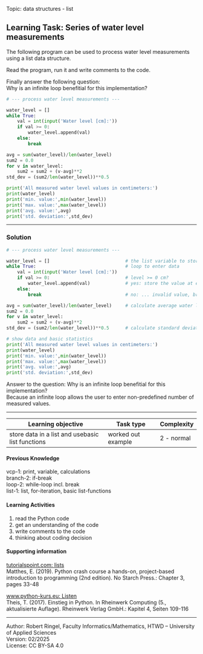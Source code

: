 Topic: data structures - list

## Learning Task: Series of water level measurements

The following program can be used to process water level measurements using a list data structure.

Read the program, run it and write comments to the code.  

Finally answer the following question:  
Why is an infinite loop benefitial for this implementation?

``` python
# --- process water level measurements ---

water_level = []                            
while True:                                 
	val = int(input('Water level [cm]:'))
	if val >= 0:                            
		water_level.append(val)             
	else:
		break                               

avg = sum(water_level)/len(water_level)     
sum2 = 0.0
for v in water_level:
	sum2 = sum2 + (v-avg)**2
std_dev = (sum2/len(water_level))**0.5      

print('All measured water level values in centimeters:')
print(water_level)
print('min. value:',min(water_level))
print('max. value:',max(water_level))
print('avg. value:',avg)
print('std. deviation:',std_dev)
```

---------------------------------------

### Solution

``` python
# --- process water level measurements ---

water_level = []                            # the list variable to store the values
while True:                                 # loop to enter data
	val = int(input('Water level [cm]:'))
	if val >= 0:                            # level >= 0 cm?
		water_level.append(val)             # yes: store the value at end of list
	else:
		break                               # no: ... invalid value, break loop

avg = sum(water_level)/len(water_level)     # calculate average water level
sum2 = 0.0
for v in water_level:
	sum2 = sum2 + (v-avg)**2
std_dev = (sum2/len(water_level))**0.5      # calculate standard deviation

# show data and basic statistics
print('All measured water level values in centimeters:')
print(water_level)
print('min. value:',min(water_level))
print('max. value:',max(water_level))
print('avg. value:',avg)
print('std. deviation:',std_dev)
```

Answer to the question: Why is an infinite loop benefitial for this implementation?  
Because an infinite loop allows the user to enter non-predefined number of measured values.  

---------------------------------------

| **Learning objective**                         | **Task type**   | **Complexity** |
| ---------------------------------------------- | --------------- | -------------- |
| store data in a list and usebasic list functions | worked out example | 2 - normal     |  

#### Previous Knowledge

vcp-1: print, variable, calculations  
branch-2: if-break  
loop-2: while-loop incl. break  
list-1: list, for-iteration, basic list-functions  
  
#### Learning Activities

1) read the Python code
2) get an understanding of the code
3) write comments to the code
4) thinking about coding decision

#### Supporting information

[tutorialspoint.com: lists](https://www.tutorialspoint.com/python/python_lists.htm)  
Matthes, E. (2019). Python crash course a hands-on, project-based introduction to programming (2nd edition). No Starch Press.: Chapter 3, pages 33-48  

[www.python-kurs.eu: Listen](https://www.python-kurs.eu/python3_listen.php)  
Theis, T. (2017). Einstieg in Python. In Rheinwerk Computing (5., aktualisierte Auflage). Rheinwerk Verlag GmbH.: Kapitel 4, Seiten 109-116

---------------------------------------

Author: Robert Ringel, Faculty Informatics/Mathematics, HTWD – University of Applied Sciences  
Version: 02/2025  
License: CC BY-SA 4.0
